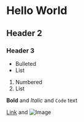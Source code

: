 # Hello World
## Header 2
### Header 3

- Bulleted
- List

1. Numbered
2. List

**Bold** and _Italic_ and `Code` text

[Link](https://github.com/vrutten) and ![Image](https://github.com/vrutten/vrutten.github.io/blob/master/src/test.png)
